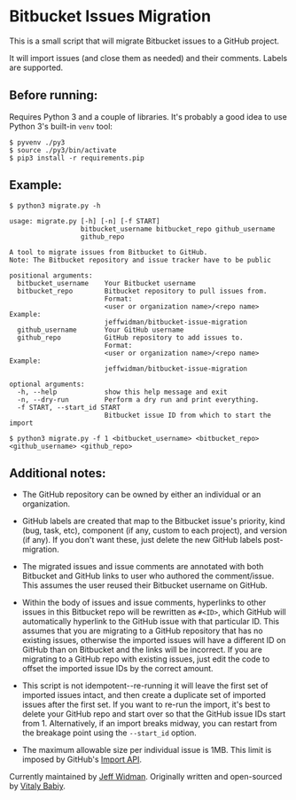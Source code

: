 # Bitbucket Issues Migration

This is a small script that will migrate Bitbucket issues to a GitHub project.

It will import issues (and close them as needed) and their comments. Labels are
supported.

## Before running:

Requires Python 3 and a couple of libraries. It's probably a good idea to use
Python 3's built-in `venv` tool:

    $ pyvenv ./py3
    $ source ./py3/bin/activate
    $ pip3 install -r requirements.pip

## Example:

    $ python3 migrate.py -h

    usage: migrate.py [-h] [-n] [-f START]
                      bitbucket_username bitbucket_repo github_username
                      github_repo

    A tool to migrate issues from Bitbucket to GitHub.
    Note: The Bitbucket repository and issue tracker have to be public

    positional arguments:
      bitbucket_username    Your Bitbucket username
      bitbucket_repo        Bitbucket repository to pull issues from.
                            Format:
                            <user or organization name>/<repo name> Example:
                            jeffwidman/bitbucket-issue-migration
      github_username       Your GitHub username
      github_repo           GitHub repository to add issues to.
                            Format:
                            <user or organization name>/<repo name> Example:
                            jeffwidman/bitbucket-issue-migration

    optional arguments:
      -h, --help            show this help message and exit
      -n, --dry-run         Perform a dry run and print everything.
      -f START, --start_id START
                            Bitbucket issue ID from which to start the import

    $ python3 migrate.py -f 1 <bitbucket_username> <bitbucket_repo> <github_username> <github_repo>

## Additional notes:

* The GitHub repository can be owned by either an individual or an organization.

* GitHub labels are created that map to the Bitbucket issue's priority, kind
(bug, task, etc), component (if any, custom to each project), and version (if
any). If you don't want these, just delete the new GitHub labels post-migration.

* The migrated issues and issue comments are annotated with both Bitbucket and
GitHub links to user who authored the comment/issue. This assumes the user
reused their Bitbucket username on GitHub.

* Within the body of issues and issue comments, hyperlinks to other issues
in this Bitbucket repo will be rewritten as `#<ID>`, which GitHub will
automatically hyperlink to the GitHub issue with that particular ID. This
assumes that you are migrating to a GitHub repository that has no existing
issues, otherwise the imported issues will have a different ID on GitHub than
on Bitbucket and the links will be incorrect. If you are migrating to a GitHub
repo with existing issues, just edit the code to offset the imported issue IDs
by the correct amount.

* This script is not idempotent--re-running it will leave the first set of
imported issues intact, and then create a duplicate set of imported issues after
the first set. If you want to re-run the import, it's best to delete your GitHub
repo and start over so that the GitHub issue IDs start from 1. Alternatively, if
an import breaks midway, you can restart from the breakage point using the
`--start_id` option.

* The maximum allowable size per individual issue is 1MB. This limit is
imposed by GitHub's
[Import API](https://gist.github.com/jonmagic/5282384165e0f86ef105).



Currently maintained by [Jeff Widman](http://www.jeffwidman.com/).
Originally written and open-sourced by [Vitaly Babiy](http://www.howsthe.com/).
